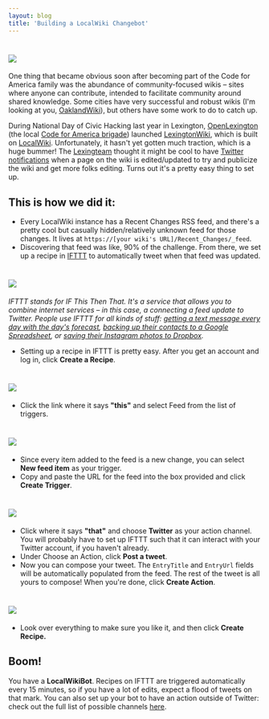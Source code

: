 ```yaml
---
layout: blog
title: 'Building a LocalWiki Changebot'
---
```


<h1><img src="/images/lexwiki.png" class="inline"></h1>

One thing that became obvious soon after becoming part of the Code for America family was the abundance of community-focused wikis – sites where anyone can contribute, intended to facilitate community around shared knowledge. Some cities have very successful and robust wikis (I'm looking at you, [OaklandWiki](https://oaklandwiki.org)), but others have some work to do to catch up.

During National Day of Civic Hacking last year in Lexington, [OpenLexington](https://openlexington.org) (the local [Code for America brigade](https://brigade.codeforamerica.org)) launched [LexingtonWiki](https://lexington-wiki.org), which is built on [LocalWiki](https://localwiki.org). Unfortunately, it hasn't yet gotten much traction, which is a huge bummer! The [Lexingteam](https://teambiglex.tumblr.com) thought it might be cool to have [Twitter notifications](https://twitter.com/openlexington) when a page on the wiki is edited/updated to try and publicize the wiki and get more folks editing. Turns out it's a pretty easy thing to set up.

## This is how we did it:

- Every LocalWiki instance has a Recent Changes RSS feed, and there's a pretty cool but casually hidden/relatively unknown feed for those changes. It lives at `https://[your wiki's URL]/Recent_Changes/_feed`.
- Discovering that feed was like, 90% of the challenge. From there, we set up a recipe in [IFTTT](https://ifttt.com) to automatically tweet when that feed was updated.

<h1><img src="/images/wikibot_ifttt.png" class="inline"></h1>

*IFTTT stands for IF This Then That. It's a service that allows you to combine internet services – in this case, a connecting a feed update to Twitter. People use IFTTT for all kinds of stuff: [getting a text message every day with the day's forecast](https://ifttt.com/recipes/83847-text-me-today-s-forecast-each-morning), [backing up their contacts to a Google Spreadsheet](https://ifttt.com/recipes/102384-backup-my-contacts-to-a-google-spreadsheet), or [saving their Instagram photos to Dropbox](https://ifttt.com/recipes/1552-instagram-dropbox).*

- Setting up a recipe in IFTTT is pretty easy. After you get an account and log in, click **Create a Recipe**.

<h1><img src="/images/create_recipe.png" class="inline"></h1>

- Click the link where it says **"this"** and select Feed from the list of triggers.

<h1><img src="/images/click_feed.png" class="inline"></h1>

- Since every item added to the feed is a new change, you can select **New feed item** as your trigger.
- Copy and paste the URL for the feed into the box provided and click **Create Trigger**.

<h1><img src="/images/create_trigger.png" class="inline"></h1>

- Click where it says **"that"** and choose **Twitter** as your action channel. You will probably have to set up IFTTT such that it can interact with your Twitter account, if you haven't already.
- Under Choose an Action, click **Post a tweet**.
- Now you can compose your tweet. The `EntryTitle` and `EntryUrl` fields will be automatically populated from the feed. The rest of the tweet is all yours to compose! When you're done, click **Create Action**.

<h1><img src="/images/create_action.png" class="inline"></h1>

- Look over everything to make sure you like it, and then click **Create Recipe.**

## Boom!

You have a **LocalWikiBot**. Recipes on IFTTT are triggered automatically every 15 minutes, so if you have a lot of edits, expect a flood of tweets on that mark. You can also set up your bot to have an action outside of Twitter: check out the full list of possible channels [here](https://ifttt.com/channels).
